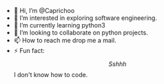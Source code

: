 - 👋 Hi, I’m @Caprichoo
- 👀 I’m interested in exploring software engineering.
- 🌱 I’m currently learning python3
- 💞️ I’m looking to collaborate on python projects.
- 📫 How to reach me drop me a mail.
- ⚡ Fun fact: $$Sshhh$$ I don't know how to code.

<!---
Caprichoo/Caprichoo is a ✨ special ✨ repository because its `README.md` (this file) appears on your GitHub profile.
You can click the Preview link to take a look at your changes.
--->
